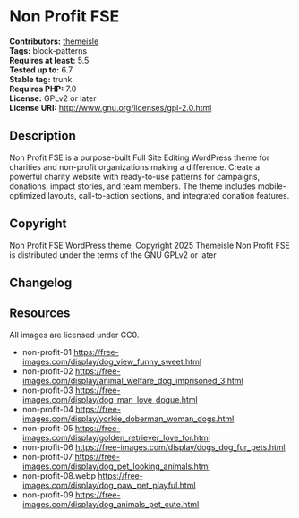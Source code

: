 # Non Profit FSE #
**Contributors:** [themeisle](https://profiles.wordpress.org/themeisle/)  
**Tags:** block-patterns  
**Requires at least:** 5.5  
**Tested up to:** 6.7  
**Stable tag:** trunk  
**Requires PHP:** 7.0  
**License:** GPLv2 or later  
**License URI:** http://www.gnu.org/licenses/gpl-2.0.html  

## Description ##
Non Profit FSE is a purpose-built Full Site Editing WordPress theme for charities and non-profit organizations making a difference. Create a powerful charity website with ready-to-use patterns for campaigns, donations, impact stories, and team members. The theme includes mobile-optimized layouts, call-to-action sections, and integrated donation features.
## Copyright ##
Non Profit FSE WordPress theme, Copyright 2025 Themeisle
Non Profit FSE is distributed under the terms of the GNU GPLv2 or later

## Changelog ##

## Resources ##
All images are licensed under CC0.

- non-profit-01 https://free-images.com/display/dog_view_funny_sweet.html
- non-profit-02 https://free-images.com/display/animal_welfare_dog_imprisoned_3.html
- non-profit-03 https://free-images.com/display/dog_man_love_dogue.html
- non-profit-04 https://free-images.com/display/yorkie_doberman_woman_dogs.html
- non-profit-05 https://free-images.com/display/golden_retriever_love_for.html
- non-profit-06 https://free-images.com/display/dogs_dog_fur_pets.html
- non-profit-07 https://free-images.com/display/dog_pet_looking_animals.html
- non-profit-08.webp https://free-images.com/display/dog_paw_pet_playful.html
- non-profit-09 https://free-images.com/display/dog_animals_pet_cute.html
